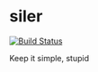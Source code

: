 # siler

[![Build Status](https://travis-ci.org/leocavalcante/siler.svg?branch=master)](https://travis-ci.org/leocavalcante/siler)

Keep it simple, stupid
